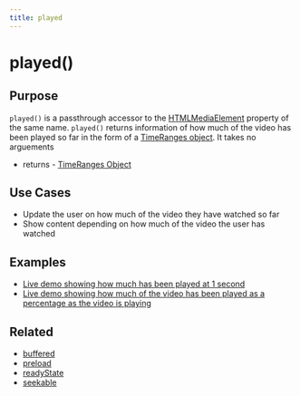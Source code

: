 ```yaml
---
title: played
---
```

# played() #

## Purpose ##

`played()` is a passthrough accessor to the [HTMLMediaElement](https://developer.mozilla.org/en/DOM/HTMLMediaElement) property of the same name. `played()` returns information of how much of the video has been played so far in the form of a [TimeRanges object](http://www.w3.org/TR/html5/video.html#normalized-timeranges-object).  It takes no arguements

* returns - [TimeRanges Object](http://www.w3.org/TR/html5/video.html#normalized-timeranges-object)

## Use Cases ##

* Update the user on how much of the video they have watched so far
* Show content depending on how much of the video the user has watched

## Examples ##

* [Live demo showing how much has been played at 1 second](http://jsfiddle.net/popcornjs/uWUjJ/)
* [Live demo showing how much of the video has been played as a percentage as the video is playing](http://jsfiddle.net/popcornjs/LkfJL/1/)

## Related ##

* [buffered](#buffered)
* [preload](#preload)
* [readyState](#readyState)
* [seekable](#seekable)
